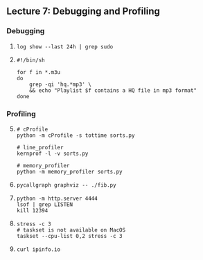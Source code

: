 ## Lecture 7: Debugging and Profiling

### Debugging

1. ```shell
   log show --last 24h | grep sudo
   ```

3. ```shell
   #!/bin/sh
   
   for f in *.m3u
   do
       grep -qi 'hq.*mp3' \
       && echo "Playlist $f contains a HQ file in mp3 format"
   done
   ```

### Profiling

5. ```shell
   # cProfile
   python -m cProfile -s tottime sorts.py
   
   # line_profiler
   kernprof -l -v sorts.py
   
   # memory_profiler
   python -m memory_profiler sorts.py
   ```

6. ```shell
   pycallgraph graphviz -- ./fib.py
   ```

7. ```shell
   python -m http.server 4444
   lsof | grep LISTEN
   kill 12394
   ```

8. ```shell
   stress -c 3
   # taskset is not available on MacOS
   taskset --cpu-list 0,2 stress -c 3
   ```

9. ```shell
   curl ipinfo.io
   ```

